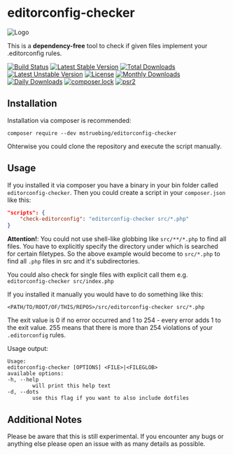 # editorconfig-checker

![Logo](https://raw.githubusercontent.com/mstruebing/editorconfig-checker/master/Docs/logo.png "Logo")

This is a __dependency-free__ tool to check if given files implement your .editorconfig rules.

[![Build Status](https://travis-ci.org/mstruebing/editorconfig-checker.svg?branch=master)](https://travis-ci.org/mstruebing/editorconfig-checker)
[![Latest Stable Version](https://poser.pugx.org/mstruebing/editorconfig-checker/v/stable)](https://packagist.org/packages/mstruebing/editorconfig-checker)
[![Total Downloads](https://poser.pugx.org/mstruebing/editorconfig-checker/downloads)](https://packagist.org/packages/mstruebing/editorconfig-checker)
[![Latest Unstable Version](https://poser.pugx.org/mstruebing/editorconfig-checker/v/unstable)](https://packagist.org/packages/mstruebing/editorconfig-checker)
[![License](https://poser.pugx.org/mstruebing/editorconfig-checker/license)](https://packagist.org/packages/mstruebing/editorconfig-checker)
[![Monthly Downloads](https://poser.pugx.org/mstruebing/editorconfig-checker/d/monthly)](https://packagist.org/packages/mstruebing/editorconfig-checker)
[![Daily Downloads](https://poser.pugx.org/mstruebing/editorconfig-checker/d/daily)](https://packagist.org/packages/mstruebing/editorconfig-checker)
[![composer.lock](https://poser.pugx.org/mstruebing/editorconfig-checker/composerlock)](https://packagist.org/packages/mstruebing/editorconfig-checker)
[![psr2](https://img.shields.io/badge/cs-PSR--2-yellow.svg)](https://github.com/php-fig/fig-standards/blob/master/accepted/PSR-2-coding-style-guide.md)

## Installation

Installation via composer is recommended:

```
composer require --dev mstruebing/editorconfig-checker
```

Ohterwise you could clone the repository and execute the script manually.

## Usage

If you installed it via composer you have a binary in your bin folder called `editorconfig-checker`.
Then you could create a script in your `composer.json` like this:

```json
"scripts": {
    "check-editorconfig": "editorconfig-checker src/*.php"
}
```

__Attention!__: You could not use shell-like globbing like `src/**/*.php` to find all files.
You have to explicitly specify the directory under which is searched for certain filetypes.
So the above example would become to `src/*.php` to find all `.php` files in src and it's subdirectories.

You could also check for single files with explicit call them e.g. `editorconfig-checker src/index.php`

If you installed it manually you would have to do something like this:

```
<PATH/TO/ROOT/OF/THIS/REPOS>/src/editorconfig-checker src/*.php
```

The exit value is 0 if no error occurred and 1 to 254 - every error adds 1 to the exit value.
255 means that there is more than 254 violations of your `.editorconfig` rules.

Usage output:
```
Usage:
editorconfig-checker [OPTIONS] <FILE>|<FILEGLOB>
available options:
-h, --help
        will print this help text
-d, --dots
        use this flag if you want to also include dotfiles

```

## Additional Notes

Please be aware that this is still experimental.
If you encounter any bugs or anything else please open an issue with as many details as possible.

